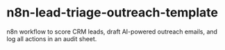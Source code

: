 # n8n-lead-triage-outreach-template
n8n workflow to score CRM leads, draft AI-powered outreach emails, and log all actions in an audit sheet.
